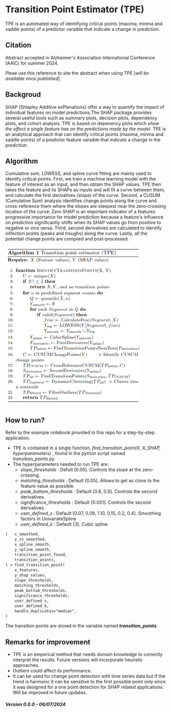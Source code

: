 # Transition Point Estimator (TPE)

TPE is an automated way of identifying critical points (maxima, minma and saddle points) of a predictor varaible that indicate a change in prediction.

## Citation

Abstract accepted in Alzheimer's Association International Conference (AAIC) for summer 2024.

Pleae use this reference to site the abstract when using TPE [*will be available once published*]

## Backgroud

SHAP (SHapley Additive exPlanations) offer a way to quantify the impact of individual features on model predictions.The SHAP package provides several useful tools such as summary plots, decision plots, dependency plots, and cohort analysis. TPE is based on depenency plots which s*how the effect a single feature has on the predictions made by the model.* TPE is an analytical approach that can identify critical points (maxima, minma and saddle points) of a predictor feature varaible that indicate a change in the prediction.

## Algorithm

Cumulative sum, LOWESS, and spline curve fitting are mainly used to identify critical points. First, we train a machine learning model with the feature of interest as an input, and then obtain the SHAP values. TPE then takes the feature and its SHAPs as inputs and will fit a curve between them, and calculate the first derivatives (slope) of the curve. Second, a CUSUM (Cumulative Sum) analysis identifies change points along the curve and cross-reference them where the slopes are steepest near the zero-crossing location of the curve. Z*ero SHAP* is an important indicator of a features progressive importance for model prediction because a feature's influence on prediction significantly shifts when its SHAP values go from positive to negative or vice versa. Third, second derivatives are calculated to identify inflection points (peaks and troughs) along the curve. Lastly, all the potential change points are compiled and post-processed.

![1717768571171](image/README/1717768571171.png)

## **How to run?**

Refer to the example notebook provided in this repo for a step-by-step application.

* TPE is contained in a single function, *find_transition_point(X, X_SHAP, hyperparameters)* , found in the python script named *transition_points.py*.
* The hyperparameters needed to run TPE are:
  * *slope_thresholds* : Defult [0.05]. Controls the slope at the zero-crossing.
  * *matching_thresholds* : Default [0.05]. Allows to get as close to the feature value as possible.
  * *peak_bottom_thresholds* : Default [0.8, 0.9]. Controls the second derivatives.
  * *significance_thresholds* : Default [0.001]. Controls the second derivatives.
  * *user_defined_s* : Default [0.07, 0.09, 1.10, 0.15, 0.2, 0.4]. Smoothing factors in UnivariateSpline
  * *user_defined_k* : Default [3]. Cubic spline

```
(   x_smoothed,
    y_sv_smoothed,
    x_spline_smooth,
    y_spline_smooth,
    transition_point_found,
    transition_points,
) = find_transition_point(
    x_features,
    y_shap_values,
    slope_thresholds,
    matching_thresholds,
    peak_bottom_thresholds,
    significance_thresholds,
    user_defined_s,
    user_defined_k,
    handle_duplicates="median",
)
```

The transition points are stored in the variable named ***transition_points***.

## Remarks for improvement

* TPE is an emperical method that needs domain knowledge to correctly interpret the results. Future versions will incorporate heuristic approaches.
* Outliers could affect its performance.
* It can be used for change point detection  with time series data but if the trend is harmonic it can be sensitive to the first possible point only since it was designed for a one point detection for SHAP related applications. Will be improved in future updates.

##### Version 0.0.0 - 06/07/2024
